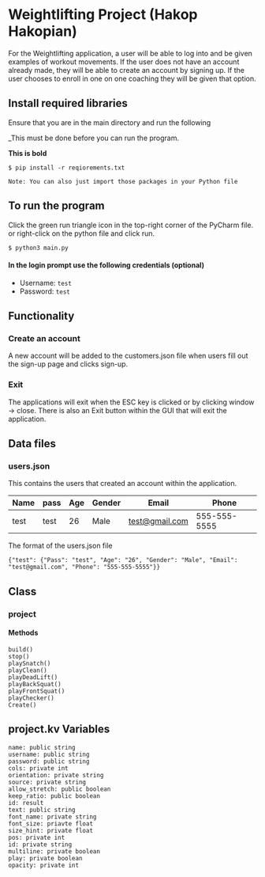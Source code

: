 # Weightlifting Project (Hakop Hakopian)
For the Weightlifting application, a user will be able to log into
and be given examples of workout movements. If the user does not
have an account already made, they will be able to create an account
by signing up. If the user chooses to enroll in one on one coaching
they will be given that option.

## Install required libraries

Ensure that you are in the main directory and run the following

_This must be done before you can run the program.

__This is bold__

```shell
$ pip install -r reqiorements.txt

Note: You can also just import those packages in your Python file
```

## To run the program

Click the green run triangle icon in the top-right corner of the PyCharm file.
or right-click on the python file and click run.
```shell
$ python3 main.py
```

#### In the login prompt use the following credentials (optional)

* Username: ``test``
* Password: ``test``

## Functionality

### Create an account

A new account will be added to the customers.json file when users
fill out the sign-up page and clicks sign-up.

### Exit

The applications will exit when the ESC key is clicked or
by clicking window -> close. There is also an Exit button within the 
GUI that will exit the application.

## Data files

### users.json

This contains the users that created an account within the application.

| Name | pass | Age | Gender | Email          | Phone        |
|------|------|-----|--------|----------------|--------------|
| test | test | 26  | Male   | test@gmail.com | 555-555-5555 |


The format of the users.json file

```shell
{"test": {"Pass": "test", "Age": "26", "Gender": "Male", "Email": "test@gmail.com", "Phone": "555-555-5555"}}
```

## Class

### project

#### Methods

    build()
    stop()
    playSnatch()
    playClean()
    playDeadLift()
    playBackSquat()
    playFrontSquat()
    playChecker()
    Create()

## project.kv Variables

    name: public string
    username: public string
    password: public string
    cols: private int
    orientation: private string
    source: private string
    allow_stretch: public boolean
    keep_ratio: public boolean
    id: result
    text: public string
    font_name: private string
    font_size: priavte float
    size_hint: private float
    pos: private int
    id: private string
    multiline: private boolean
    play: private boolean
    opacity: private int

